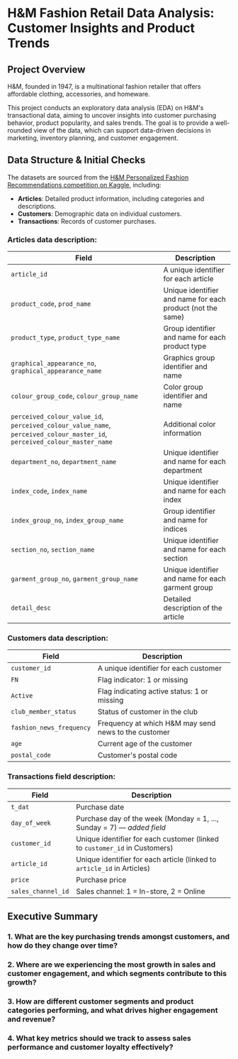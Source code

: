 # H&M Fashion Retail Data Analysis: Customer Insights and Product Trends

## Project Overview
H&M, founded in 1947, is a multinational fashion retailer that offers affordable clothing, accessories, and homeware. 

This project conducts an exploratory data analysis (EDA) on H&M's transactional data, aiming to uncover insights into customer purchasing behavior, product popularity, and sales trends. The goal is to provide a well-rounded view of the data, which can support data-driven decisions in marketing, inventory planning, and customer engagement.

## Data Structure & Initial Checks
The datasets are sourced from the [H&M Personalized Fashion Recommendations competition on Kaggle](https://www.kaggle.com/competitions/h-and-m-personalized-fashion-recommendations/data), including:
- **Articles**: Detailed product information, including categories and descriptions.
- **Customers**: Demographic data on individual customers.
- **Transactions**: Records of customer purchases.

### Articles data description:

| Field                       | Description                                                              |
|-----------------------------|--------------------------------------------------------------------------|
| `article_id`                | A unique identifier for each article                                    |
| `product_code`, `prod_name` | Unique identifier and name for each product (not the same)              |
| `product_type`, `product_type_name` | Group identifier and name for each product type               |
| `graphical_appearance_no`, `graphical_appearance_name` | Graphics group identifier and name       |
| `colour_group_code`, `colour_group_name` | Color group identifier and name                           |
| `perceived_colour_value_id`, `perceived_colour_value_name`, `perceived_colour_master_id`, `perceived_colour_master_name` | Additional color information      |
| `department_no`, `department_name` | Unique identifier and name for each department                |
| `index_code`, `index_name`  | Unique identifier and name for each index                               |
| `index_group_no`, `index_group_name` | Group identifier and name for indices                       |
| `section_no`, `section_name` | Unique identifier and name for each section                            |
| `garment_group_no`, `garment_group_name` | Unique identifier and name for each garment group        |
| `detail_desc`               | Detailed description of the article                                     |


### Customers data description:

| Field                     | Description                                                              |
|---------------------------|--------------------------------------------------------------------------|
| `customer_id`             | A unique identifier for each customer                                   |
| `FN`                      | Flag indicator: 1 or missing                                            |
| `Active`                  | Flag indicating active status: 1 or missing                             |
| `club_member_status`      | Status of customer in the club                                          |
| `fashion_news_frequency`  | Frequency at which H&M may send news to the customer                    |
| `age`                     | Current age of the customer                                             |
| `postal_code`             | Customer's postal code                                                  |

### Transactions field description:

| Field                | Description                                                                 |
|----------------------|-----------------------------------------------------------------------------|
| `t_dat`              | Purchase date                                                              |
| `day_of_week`        | Purchase day of the week (Monday = 1, ..., Sunday = 7) — *added field*     |
| `customer_id`        | Unique identifier for each customer (linked to `customer_id` in Customers) |
| `article_id`         | Unique identifier for each article (linked to `article_id` in Articles)    |
| `price`              | Purchase price                                                             |
| `sales_channel_id`   | Sales channel: 1 = In-store, 2 = Online                                    |

## Executive Summary
### 1. What are the key purchasing trends amongst customers, and how do they change over time?
### 2. Where are we experiencing the most growth in sales and customer engagement, and which segments contribute to this growth?
### 3. How are different customer segments and product categories performing, and what drives higher engagement and revenue?
### 4. What key metrics should we track to assess sales performance and customer loyalty effectively?
